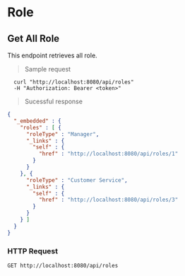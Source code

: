# Role

## Get All Role
This endpoint retrieves all role.

> Sample request

```shell
  curl "http://localhost:8080/api/roles"
  -H "Authorization: Bearer <token>"
```

> Sucessful response

```json
{
  "_embedded" : {
    "roles" : [ {
      "roleType" : "Manager",
      "_links" : {
        "self" : {
          "href" : "http://localhost:8080/api/roles/1"
        }
      }
    }, {
      "roleType" : "Customer Service",
      "_links" : {
        "self" : {
          "href" : "http://localhost:8080/api/roles/3"
        }
      }
    } ]
  }
}
```

### HTTP Request

`GET http://localhost:8080/api/roles`

